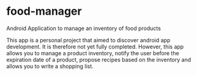 # food-manager
Android Application to manage an inventory of food products

This app is a personal project that aimed to discover android app development. It is therefore not yet fully completed.
However, this app allows you to manage a product inventory, notify the user before the expiration date of a product, propose recipes based on the inventory and allows you to write a shopping list.
